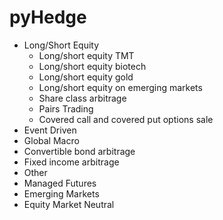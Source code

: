# pyHedge
* Long/Short Equity
	* Long/short equity TMT
	* Long/short equity biotech
	* Long/short equity gold
	* Long/short equity on emerging markets
	* Share class arbitrage
	* Pairs Trading
	* Covered call and covered put options sale
* Event Driven
* Global Macro
* Convertible bond arbitrage
* Fixed income arbitrage
* Other
* Managed Futures
* Emerging Markets
* Equity Market Neutral
